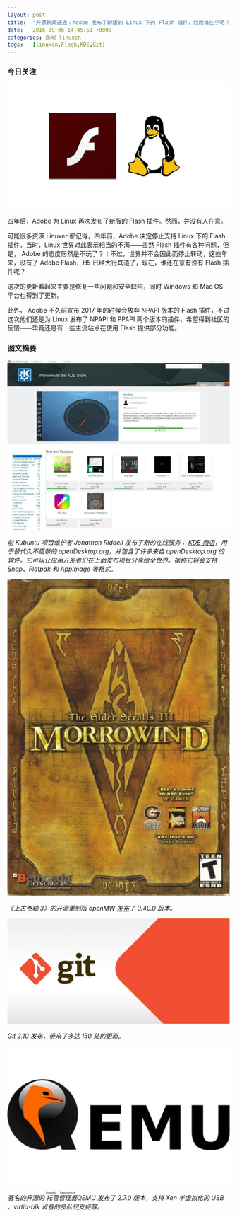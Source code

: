 ```yaml
---
layout: post
title:	"开源新闻速递：Adobe 发布了新版的 Linux 下的 Flash 插件，然而谁在乎呢？"
date:	2016-09-06 14:45:51 +0800 
categories:	新闻 linuxcn 
tags:	[linuxcn,Flash,KDE,Git]
---
```



### 今日关注


![](/Asserts/Images/album/201609/06/143719m2s6s0p6327u0u7j.jpg)


四年后，Adobe 为 Linux 再次[发布](https://blogs.adobe.com/flashplayer/2016/08/beta-news-flash-player-npapi-for-linux.html#sthash.jPTGCid2.dpbs)了新版的 Flash 插件。然而，并没有人在意。


可能很多资深 Linuxer 都记得，四年前，Adobe 决定停止支持 Linux 下的 Flash 插件，当时，Linux 世界对此表示相当的不满——虽然 Flash 插件有各种问题，但是， Adobe 的态度居然是不玩了？！不过，世界并不会因此而停止转动，这些年来，没有了 Adobe Flash，H5 已经大行其道了，现在，谁还在意有没有 Flash 插件呢？


这次的更新看起来主要是修复一些问题和安全缺陷，同时 Windows 和 Mac OS 平台也得到了更新。 


此外， Adobe 不久前宣布 2017 年的时候会放弃 NPAPI 版本的 Flash 插件，不过这次他们还是为 Linux 发布了 NPAPI 和 PPAPI 两个版本的插件，希望得到社区的反馈——毕竟还是有一些主流站点在使用 Flash 提供部分功能。


### 图文摘要


![](/Asserts/Images/album/201609/06/142153iixes720ekctjuu0.jpg)


*前 Kubuntu 项目维护者 Jonathan Riddell 发布了新的在线服务： [KDE 商店](https://store.kde.org/)，用于替代久不更新的 openDesktop.org，并包含了许多来自 openDesktop.org 的软件。它可以让应用开发者们在上面发布项目分享给全世界。据称它将会支持 Snap、Flatpak 和 AppImage 等格式。*


![](/Asserts/Images/album/201609/06/135845bla3gng5fhhxet3f.jpg)


*《上古卷轴 3》的开源重制版 openMW [发布](https://openmw.org/2016/openmw-0-40-0-released/)了 0.40.0 版本。*


*![](/Asserts/Images/album/201609/06/140825mp3jxixydzyp014d.jpg)*


*Git 2.10 发布，带来了多达 150 处的更新。*


![](/Asserts/Images/album/201609/06/141322z1ibnvbz69fi9ibs.jpg)


*著名的开源的<ruby> 托管管理器 <rp>  （ </rp> <rt>  hosted hypervisor </rt> <rp>  ） </rp></ruby> QEMU [发布](http://lists.nongnu.org/archive/html/qemu-devel/2016-09/msg00273.html)了 2.7.0 版本，支持 Xen 半虚拟化的 USB 、virtio-blk 设备的多队列支持等。*
